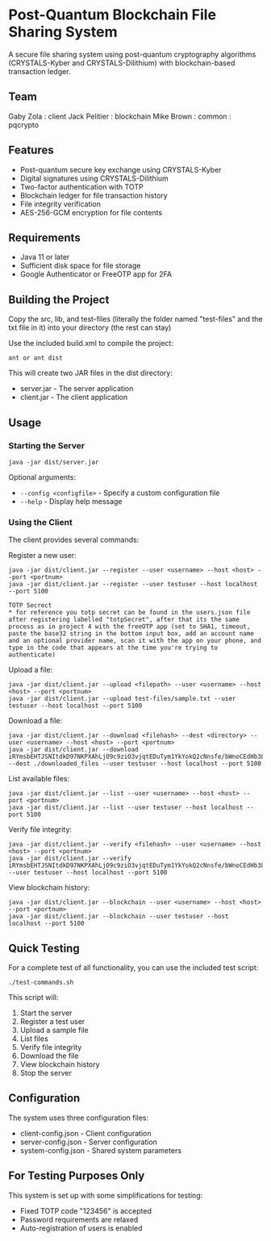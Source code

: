 # Post-Quantum Blockchain File Sharing System
A secure file sharing system using post-quantum cryptography algorithms (CRYSTALS-Kyber and CRYSTALS-Dilithium) with blockchain-based transaction ledger.

## Team
Gaby Zola : client 
Jack Pelitier : blockchain
Mike Brown : common : pqcrypto

## Features

* Post-quantum secure key exchange using CRYSTALS-Kyber
* Digital signatures using CRYSTALS-Dilithium
* Two-factor authentication with TOTP
* Blockchain ledger for file transaction history
* File integrity verification
* AES-256-GCM encryption for file contents

## Requirements

* Java 11 or later
* Sufficient disk space for file storage
* Google Authenticator or FreeOTP app for 2FA

## Building the Project
Copy the src, lib, and test-files (literally the folder named "test-files" and the txt file in it) into your directory (the rest can stay)

Use the included build.xml to compile the project:
```
ant or ant dist
```
This will create two JAR files in the dist directory:

* server.jar - The server application
* client.jar - The client application

## Usage

### Starting the Server
```
java -jar dist/server.jar
```
Optional arguments:

* `--config <configfile>` - Specify a custom configuration file
* `--help` - Display help message

### Using the Client
The client provides several commands:

Register a new user:
```
java -jar dist/client.jar --register --user <username> --host <host> --port <portnum>
java -jar dist/client.jar --register --user testuser --host localhost --port 5100

TOTP Secrect
* for reference you totp secret can be found in the users.json file after registering labelled "totpSecret", after that its the same process as in project 4 with the freeOTP app (set to SHA1, timeout, paste the base32 string in the bottom input box, add an account name and an optional provider name, scan it with the app on your phone, and type in the code that appears at the time you're trying to authenticate)
```

Upload a file:
```
java -jar dist/client.jar --upload <filepath> --user <username> --host <host> --port <portnum>
java -jar dist/client.jar --upload test-files/sample.txt --user testuser --host localhost --port 5100
```

Download a file:
```
java -jar dist/client.jar --download <filehash> --dest <directory> --user <username> --host <host> --port <portnum>
java -jar dist/client.jar --download iRYmsbEHTJSNItdkD97NKPXAhLjO9c9ziO3vjqtEDuTym1YkYokQ2cNnsfe/bWnoCEdHb3LjLWoJK2mHpDybog== --dest ./downloaded_files --user testuser --host localhost --port 5100
```

List available files:
```
java -jar dist/client.jar --list --user <username> --host <host> --port <portnum>
java -jar dist/client.jar --list --user testuser --host localhost --port 5100
```

Verify file integrity:
```
java -jar dist/client.jar --verify <filehash> --user <username> --host <host> --port <portnum>
java -jar dist/client.jar --verify iRYmsbEHTJSNItdkD97NKPXAhLjO9c9ziO3vjqtEDuTym1YkYokQ2cNnsfe/bWnoCEdHb3LjLWoJK2mHpDybog== --user testuser --host localhost --port 5100

```

View blockchain history:
```
java -jar dist/client.jar --blockchain --user <username> --host <host> --port <portnum>
java -jar dist/client.jar --blockchain --user testuser --host localhost --port 5100
```

## Quick Testing
For a complete test of all functionality, you can use the included test script:
```
./test-commands.sh
```
This script will:
1. Start the server
2. Register a test user
3. Upload a sample file
4. List files
5. Verify file integrity
6. Download the file
7. View blockchain history
8. Stop the server

## Configuration
The system uses three configuration files:

* client-config.json - Client configuration
* server-config.json - Server configuration
* system-config.json - Shared system parameters

## For Testing Purposes Only
This system is set up with some simplifications for testing:
- Fixed TOTP code "123456" is accepted
- Password requirements are relaxed
- Auto-registration of users is enabled